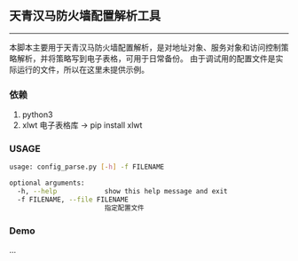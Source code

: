 ## 天青汉马防火墙配置解析工具 ##
---

本脚本主要用于天青汉马防火墙配置解析，是对地址对象、服务对象和访问控制策略解析，并将策略写到电子表格，可用于日常备份。
由于调试用的配置文件是实际运行的文件，所以在这里未提供示例。

### 依赖 ###

1. python3
2. xlwt     电子表格库 -> pip install xlwt

### USAGE ###

```bash
usage: config_parse.py [-h] -f FILENAME

optional arguments:
  -h, --help            show this help message and exit
  -f FILENAME, --file FILENAME
                        指定配置文件
```

### Demo ###

...


